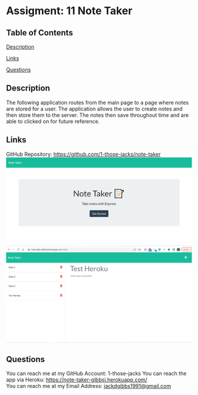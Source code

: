 # Assigment: 11 Note Taker

## Table of Contents
[Description](#description)

[Links](#links)

[Questions](#questions)

## Description
The following application routes from the main page to a page where notes are stored for a user. The application allows the user to create notes and then store them to the server. The notes then save throughout time and are able to clicked on for future reference. 

## Links
GitHub Repository: https://github.com/1-those-jacks/note-taker
![Homepage](./public/assets/images/homepage.PNG)
![NotesPage](./public/assets/images/notes-page.PNG)

## Questions
You can reach me at my GitHub Account: 1-those-jacks
You can reach the app via Heroku: https://note-taker-gibbsj.herokuapp.com/  
You can reach me at my Email Address: jackdgibbs1991@gmail.com
